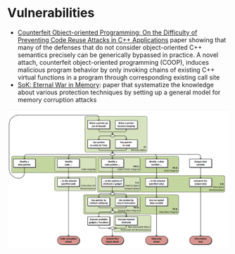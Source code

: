 # Vulnerabilities

 - [Counterfeit Object-oriented Programming: On the Difficulty of Preventing Code Reuse Attacks in C++ Applications](https://www.computer.org/csdl/proceedings-article/sp/2015/6949a745/17D45VsBU41)
   paper showing that many of the defenses that do not consider
   object-oriented C++ semantics precisely can be generically bypassed in
   practice. A novel attach, counterfeit object-oriented programming (COOP), induces malicious program behavior by only invoking
   chains of existing C++ virtual functions in a program through corresponding existing call site
 - [SoK: Eternal War in Memory](https://people.eecs.berkeley.edu/~dawnsong/papers/Oakland13-SoK-CR.pdf):
   paper that systematize the knowledge about various protection techniques by
   setting up a general model for memory corruption attacks

![](../images/taxonomy-memory-attacks.png)
